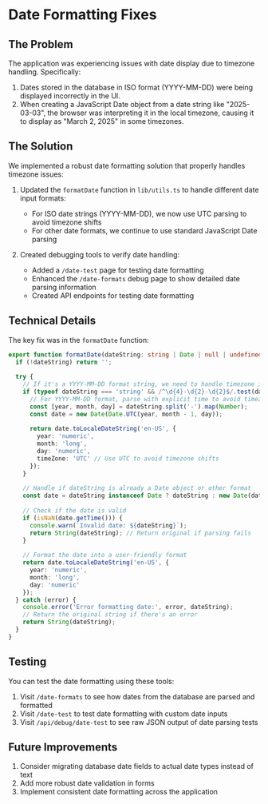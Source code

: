 # Date Formatting Fixes

## The Problem

The application was experiencing issues with date display due to timezone handling. Specifically:

1. Dates stored in the database in ISO format (YYYY-MM-DD) were being displayed incorrectly in the UI.
2. When creating a JavaScript Date object from a date string like "2025-03-03", the browser was interpreting it in the local timezone, causing it to display as "March 2, 2025" in some timezones.

## The Solution

We implemented a robust date formatting solution that properly handles timezone issues:

1. Updated the `formatDate` function in `lib/utils.ts` to handle different date input formats:
   - For ISO date strings (YYYY-MM-DD), we now use UTC parsing to avoid timezone shifts
   - For other date formats, we continue to use standard JavaScript Date parsing

2. Created debugging tools to verify date handling:
   - Added a `/date-test` page for testing date formatting
   - Enhanced the `/date-formats` debug page to show detailed date parsing information
   - Created API endpoints for testing date formatting

## Technical Details

The key fix was in the `formatDate` function:

```typescript
export function formatDate(dateString: string | Date | null | undefined): string {
  if (!dateString) return '';
  
  try {
    // If it's a YYYY-MM-DD format string, we need to handle timezone issues
    if (typeof dateString === 'string' && /^\d{4}-\d{2}-\d{2}$/.test(dateString)) {
      // For YYYY-MM-DD format, parse with explicit time to avoid timezone issues
      const [year, month, day] = dateString.split('-').map(Number);
      const date = new Date(Date.UTC(year, month - 1, day));
      
      return date.toLocaleDateString('en-US', {
        year: 'numeric',
        month: 'long',
        day: 'numeric',
        timeZone: 'UTC' // Use UTC to avoid timezone shifts
      });
    }
    
    // Handle if dateString is already a Date object or other format
    const date = dateString instanceof Date ? dateString : new Date(dateString);
    
    // Check if the date is valid
    if (isNaN(date.getTime())) {
      console.warn(`Invalid date: ${dateString}`);
      return String(dateString); // Return original if parsing fails
    }
    
    // Format the date into a user-friendly format
    return date.toLocaleDateString('en-US', {
      year: 'numeric',
      month: 'long',
      day: 'numeric'
    });
  } catch (error) {
    console.error('Error formatting date:', error, dateString);
    // Return the original string if there's an error
    return String(dateString);
  }
}
```

## Testing

You can test the date formatting using these tools:

1. Visit `/date-formats` to see how dates from the database are parsed and formatted
2. Visit `/date-test` to test date formatting with custom date inputs
3. Visit `/api/debug/date-test` to see raw JSON output of date parsing tests

## Future Improvements

1. Consider migrating database date fields to actual date types instead of text
2. Add more robust date validation in forms
3. Implement consistent date formatting across the application 